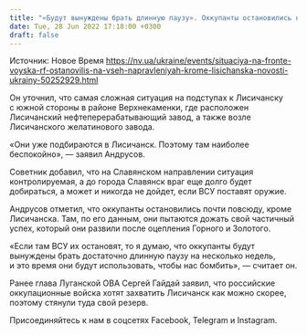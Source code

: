 ```yaml
---
title: "«Будут вынуждены брать длинную паузу». Оккупанты остановились на всех направлениях, кроме Лисичанска — советник главы МВД"
date: Tue, 28 Jun 2022 17:18:00 +0300
draft: false
---
```

Источник: Новое Время https://nv.ua/ukraine/events/situaciya-na-fronte-voyska-rf-ostanovilis-na-vseh-napravleniyah-krome-lisichanska-novosti-ukrainy-50252929.html


Он уточнил, что самая сложная ситуация на подступах к Лисичанску с южной стороны в районе Верхнекаменки, где расположен Лисичанский нефтеперерабатывающий завод, а также возле Лисичанского желатинового завода.

«Они уже подбираются в Лисичанск. Поэтому там наиболее беспокойно», — заявил Андрусов.

Советник добавил, что на Славянском направлении ситуация контролируемая, а до города Славянск враг еще долго будет добираться, а может и никогда не дойдет, если ВСУ поставят оружие.

Андрусов отметил, что оккупанты остановились почти повсюду, кроме Лисичанска. Там, по его данным, они пытаются дожать свой частичный успех, который они развили после оцепления Горного и Золотого.

«Если там ВСУ их остановят, то я думаю, что оккупанты будут вынуждены брать достаточно длинную паузу на несколько недель, и это время они будут использовать, чтобы нас бомбить», — считает он.

Ранее глава Луганской ОВА Сергей Гайдай заявил, что российские оккупационные войска хотят захватить Лисичанск как можно скорее, поэтому стянули туда свой резерв.

Присоединяйтесь к нам в соцсетях Facebook, Telegram и Instagram.
